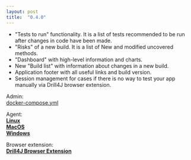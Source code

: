 ```yaml
---
layout: post
title:  "0.4.0"
---
```

* "Tests to run" functionality. It is a list of tests recommended to be run after changes in code have been made. 
* "Risks" of a new build. It is a list of New and modified uncovered methods.
* "Dashboard" with high-level information and charts.
* New "Build list" with information about changes in a new build.
* Application footer with all useful links and build version.
* Session management for cases if there is no way to test your app manually via Drill4J browser extension.

Admin:  
[docker-compose.yml](https://github.com/Drill4J/drill4j.github.io/blob/master/assets/files/0.4.0/docker-compose.yml)

Agent:  
[**Linux**](https://oss.jfrog.org/artifactory/oss-release-local/com/epam/drill/drill-agent-linuxX64/0.4.0/drill-agent-linuxX64-0.4.0.zip)    
[**MacOS**](https://oss.jfrog.org/artifactory/oss-release-local/com/epam/drill/drill-agent-macosX64/0.4.0/drill-agent-macosX64-0.4.0.zip)    
[**Windows**](https://oss.jfrog.org/artifactory/oss-release-local/com/epam/drill/drill-agent-mingwX64/0.4.0/drill-agent-mingwX64-0.4.0.zip)

Browser extension:  
[**Drill4J Browser Extension**](/assets/files/0.4.0/drill4j-browser-extension.zip)